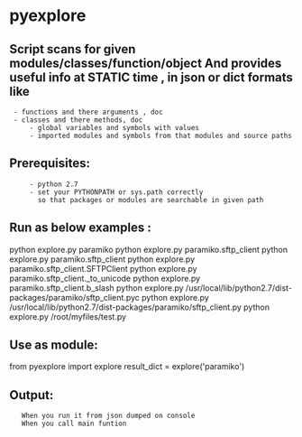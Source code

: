 

# pyexplore

Script scans for given modules/classes/function/object
And provides useful info at STATIC time , in json or dict formats
like
--------- 
	 - functions and there arguments , doc
	 - classes and there methods, doc
         - global variables and symbols with values
         - imported modules and symbols from that modules and source paths

											
									
   Prerequisites:
   --------------
         - python 2.7
         - set your PYTHONPATH or sys.path correctly 
           so that packages or modules are searchable in given path
		   
   Run as below examples :
   -----------------------
   python explore.py paramiko
   python explore.py paramiko.sftp_client
   python explore.py paramiko.sftp_client
   python explore.py paramiko.sftp_client.SFTPClient
   python explore.py paramiko.sftp_client._to_unicode
   python explore.py paramiko.sftp_client.b_slash
   python explore.py /usr/local/lib/python2.7/dist-packages/paramiko/sftp_client.pyc
   python explore.py /usr/local/lib/python2.7/dist-packages/paramiko/sftp_client.py
   python explore.py /root/myfiles/test.py
   
   Use as module:
  -------------------
   from pyexplore import explore
   result_dict = explore('paramiko')
   
   
   Output:
   ----------
       When you run it from json dumped on console
       When you call main funtion

